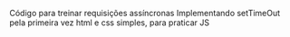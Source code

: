 Código para treinar requisições assíncronas
Implementando setTimeOut pela primeira vez
html e css simples, para praticar JS